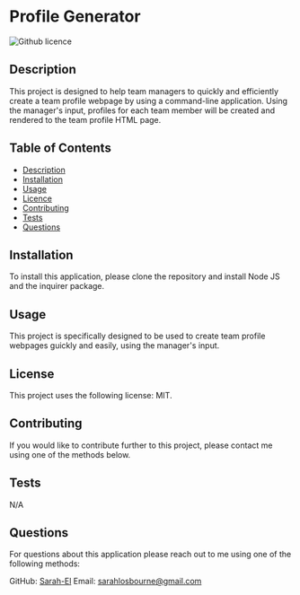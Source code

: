 # Profile Generator

  ![Github licence](http://img.shields.io/badge/license-MIT-blue.svg)

  ## Description
  This project is designed to help team managers to quickly and efficiently create a team profile 
  webpage by using a command-line application. Using the manager's input, profiles for each team
  member will be created and rendered to the team profile HTML page.

  ## Table of Contents
  * [Description](#description)
  * [Installation](#installation)
  * [Usage](#usage)
  * [Licence](#license)
  * [Contributing](#contributing)
  * [Tests](#testing)
  * [Questions](#questions)

  ## Installation
  To install this application, please clone the repository and install Node JS and the inquirer package.

  ## Usage
  This project is specifically designed to be used to create team profile webpages guickly and easily,
  using the manager's input.

  ## License
  This project uses the following license: MIT.

  ## Contributing
  If you would like to contribute further to this project, please contact me using one of the methods below.

  ## Tests
  N/A

  ## Questions
  For questions about this application please reach out to me using one of the following methods:

  GitHub: [Sarah-El](https://github.com/Sarah-El)
  Email: [sarahlosbourne@gmail.com](mailto:sarahlosbourne@gmail.com)